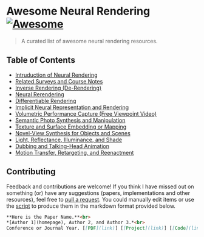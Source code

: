 # Awesome Neural Rendering [![Awesome](https://awesome.re/badge.svg)](https://awesome.re) 
<!-- [![Awesome](https://cdn.rawgit.com/sindresorhus/awesome/d7305f38d29fed78fa85652e3a63e154dd8e8829/media/badge.svg)](https://github.com/sindresorhus/awesome) [![Maintenance](https://img.shields.io/badge/Maintained%3F-yes-green.svg)](https://GitHub.com/Naereen/StrapDown.js/graphs/commit-activity) [![PR's Welcome](https://img.shields.io/badge/PRs-welcome-brightgreen.svg?style=flat)](http://makeapullrequest.com)  -->
<!-- [![made-with-Markdown](https://img.shields.io/badge/Made%20with-Markdown-1f425f.svg)](http://commonmark.org) -->
<!-- ![visitors](https://visitor-badge.glitch.me/badge?style=flat-square&page_id=weihaox/awesome-neural-rendering)  -->

> A curated list of awesome neural rendering resources. 

<!-- <details><summary>Table of Contents</summary><p>

- [Intruduction of Neural Rendering](#intruduction-of-neural-rendering)
- [Related Surveys and Course Notes](#related-surveys-and-course-notes)
- [Inverse Rendering (de-rendering)](#inverse-rendering--de-rendering-)
- [Neural Rerendering](#neural-rerendering)
- [Differentiable Rendering](#differentiable-rendering)
- [Implicit Neural Representation and Rendering](#implicit-neural-representation-and-rendering)
- [Volumetric Performance Capture (Free Viewpoint Video)](#volumetric-performance-capture--free-viewpoint-video-)
- [Semantic Photo Synthesis and Manipulation](#semantic-photo-synthesis-and-manipulation)
- [Texture and Surface Embedding or Mapping](#texture-and-surface-embedding-or-mapping)
- [Novel-View Synthesis for Objects and Scenes](#novel-view-synthesis-for-objects-and-scenes)
- [Light, Reflectance, Illuminance, and Shade](#light--reflectance--illuminance--and-shade)
- [Dubbing and Talking-Head Animation](#dubbing-and-talking-head-animation)
- [Motion Transfer, Retargeting, and Reenactment](#motion-transfer--retargeting--and-reenactment)
</p></details><p></p>
 -->

## Table of Contents
- [Intruduction of Neural Rendering](./docs/INTRODUCTION-AND-SURVEY.md)
- [Related Surveys and Course Notes](./docs/INTRODUCTION-AND-SURVEY.md)
- [Inverse Rendering (De-Rendering)](./docs/NEURAL-INVERSE-RENDERING.md)
- [Neural Rerendering](./docs/NEURAL-RERENDERING.md)
- [Differentiable Rendering](./docs/DIFFERENTIABLE-RENDERING.md)
- [Implicit Neural Representation and Rendering](./docs/IMPLICIT-NEURAL-REPRESENTATION-AND-RENDERING.md)
- [Volumetric Performance Capture (Free Viewpoint Video)](./docs/VOLUMETRIC-PERFORMANCE-CAPTURE.md)
- [Semantic Photo Synthesis and Manipulation](./docs/SEMANTIC-PHOTO-SYNTHESIS-AND-MANIPULATION.md)
- [Texture and Surface Embedding or Mapping](./docs/TEXTURE-AND-SURFACE-EMBEDDING-OR-MAPPING.md)
- [Novel-View Synthesis for Objects and Scenes](./docs/NOVEL-VIEW-SYNTHESIS-FOR-OBJECTS-AND-SCENES.md)
- [Light, Reflectance, Illuminance, and Shade](./docs/LIGHT-REFLECTANCE-ILLUMINANCE-AND-SHADE.md)
- [Dubbing and Talking-Head Animation](./docs/DUBBING-AND-TALKING-HEAD-ANIMATION.md)
- [Motion Transfer, Retargeting, and Reenactment](./docs/MOTION-TRANSFER-RETARGETING-AND-REENACTMENT.md)

## Contributing

Feedback and contributions are welcome! If you think I have missed out on something (or) have any suggestions (papers, implementations and other resources), feel free to [pull a request](https://github.com/weihaox/awesome-neural-rendering/pulls). You could manually edit items or use the [script](https://github.com/weihaox/arxiv_daily_tools) to produce them in the markdown format provided below.

```Markdown
**Here is the Paper Name.**<br>
*[Author 1](homepage), Author 2, and Author 3.*<br>
Conference or Journal Year. [[PDF](link)] [[Project](link)] [[Code](link)] [[Video](link)] [[Data](link)]
```

<!-- ## License
<a rel="license" href="http://creativecommons.org/licenses/by/4.0/"><img alt="Creative Commons License" style="border-width:0" src="https://i.creativecommons.org/l/by/4.0/88x31.png" /></a><br />This work is licensed under a <a rel="license" href="http://creativecommons.org/licenses/by/4.0/">Creative Commons Attribution 4.0 International License</a>. -->
